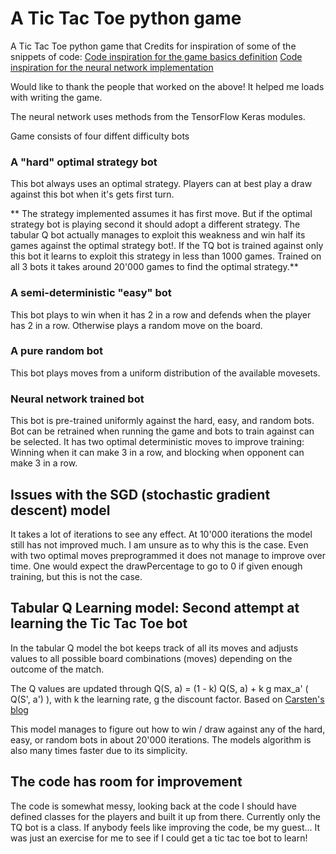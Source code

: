  # A Tic Tac Toe python game
 
 A Tic Tac Toe python game that Credits for inspiration of some of the snippets of code:
 [Code inspiration for the game basics definition](https://inventwithpython.com/chapter10.html)
 [Code inspiration for the neural network implementation](https://www.kaggle.com/dhanushkishore/a-self-learning-tic-tac-toe-program)
 
 Would like to thank the people that worked on the above! It helped me loads with writing the game.
 
 The neural network uses methods from the TensorFlow Keras modules. 
 
 Game consists of four diffent difficulty bots
 
 ### A "hard" optimal strategy bot 
 
 This bot always uses an optimal strategy. Players can at best play a draw against this bot when it's gets first turn.
 
 ** The strategy implemented assumes it has first move. But if the optimal strategy bot is playing second it should adopt a different strategy. The tabular Q bot actually manages to exploit this weakness and win half its games against the optimal strategy bot!. If the TQ bot is trained against only this bot it learns to exploit this strategy in less than 1000 games. Trained on all 3 bots it takes around 20'000 games to find the optimal strategy.**
 
 ### A semi-deterministic "easy" bot
 
 This bot plays to win when it has 2 in a row and defends when the player has 2 in a row. Otherwise plays a random move on the board.
 
 ### A pure random bot
 
 This bot plays moves from a uniform distribution of the available movesets.
 
 ### Neural network trained bot
 
 This bot is pre-trained uniformly against the hard, easy, and random bots. 
 Bot can be retrained when running the game and bots to train against can be selected.
 It has two optimal deterministic moves to improve training: Winning when it can make 3 in a row, and blocking when opponent can make 3 in a row.
 
 
 ## Issues with the SGD (stochastic gradient descent) model
 
 It takes a lot of iterations to see any effect. At 10'000 iterations the model still has not improved much. I am unsure as to why this is the case. 
 Even with two optimal moves preprogrammed it does not manage to improve over time. One would expect the drawPercentage to go to 0 if given  enough training, but this is not the case.
 
 ## Tabular Q Learning model: Second attempt at learning the Tic Tac Toe bot
 
 In the tabular Q model the bot keeps track of all its moves and adjusts values to all possible board combinations (moves) depending on the outcome of the match.
 
 The Q values are updated through Q(S, a) = (1 - k) Q(S, a) + k g  max_a' ( Q(S', a') ), with k the learning rate, g the discount factor. Based on [Carsten's blog](https://medium.com/@carsten.friedrich/part-3-tabular-q-learning-a-tic-tac-toe-player-that-gets-better-and-better-fa4da4b0892a)
 
 This model manages to figure out how to win / draw against any of the hard, easy, or random bots in about 20'000 iterations. The models algorithm is also many times faster due to its simplicity.
 
 ## The code has room for improvement
 
 The code is somewhat messy, looking back at the code I should have defined classes for the players and built it up from there. Currently only the TQ bot is a class. If anybody feels like improving the code, be my guest... It was just an exercise for me to see if I could get a tic tac toe bot to learn!
